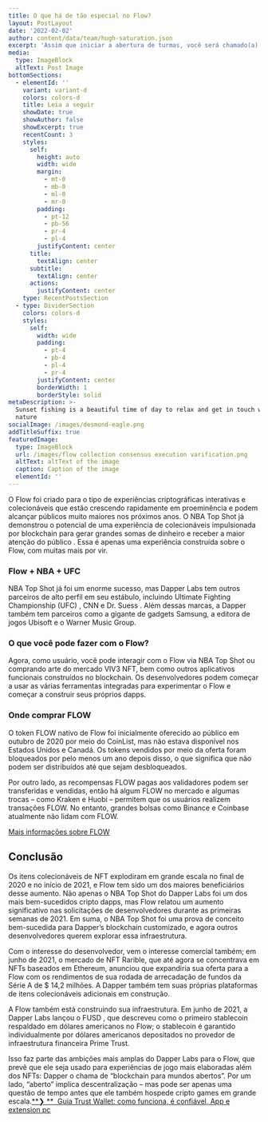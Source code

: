 ```yaml
---
title: O que há de tão especial no Flow?
layout: PostLayout
date: '2022-02-02'
author: content/data/team/hugh-saturation.json
excerpt: 'Assim que iniciar a abertura de turmas, você será chamado(a)'
media:
  type: ImageBlock
  altText: Post Image
bottomSections:
  - elementId: ''
    variant: variant-d
    colors: colors-d
    title: Leia a seguir
    showDate: true
    showAuthor: false
    showExcerpt: true
    recentCount: 3
    styles:
      self:
        height: auto
        width: wide
        margin:
          - mt-0
          - mb-0
          - ml-0
          - mr-0
        padding:
          - pt-12
          - pb-56
          - pr-4
          - pl-4
        justifyContent: center
      title:
        textAlign: center
      subtitle:
        textAlign: center
      actions:
        justifyContent: center
    type: RecentPostsSection
  - type: DividerSection
    colors: colors-d
    styles:
      self:
        width: wide
        padding:
          - pt-4
          - pb-4
          - pl-4
          - pr-4
        justifyContent: center
        borderWidth: 1
        borderStyle: solid
metaDescription: >-
  Sunset fishing is a beautiful time of day to relax and get in touch with
  nature
socialImage: /images/desmond-eagle.png
addTitleSuffix: true
featuredImage:
  type: ImageBlock
  url: /images/flow collection consensus execution varification.png
  altText: altText of the image
  caption: Caption of the image
  elementId: ''
---
```

O Flow foi criado para o tipo de experiências criptográficas interativas e colecionáveis ​​que estão crescendo rapidamente em proeminência e podem alcançar públicos muito maiores nos próximos anos. O NBA Top Shot já demonstrou o potencial de uma experiência de colecionáveis ​​impulsionada por blockchain para gerar grandes somas de dinheiro e receber a maior atenção do público . Essa é apenas uma experiência construída sobre o Flow, com muitas mais por vir.



### Flow + NBA + UFC

NBA Top Shot já foi um enorme sucesso, mas Dapper Labs tem outros parceiros de alto perfil em seu estábulo, incluindo Ultimate Fighting Championship (UFC) , CNN e Dr. Suess . Além dessas marcas, a Dapper também tem parceiros como a gigante de gadgets Samsung, a editora de jogos Ubisoft e o Warner Music Group.

### O que você pode fazer com o Flow?

Agora, como usuário, você pode interagir com o Flow via NBA Top Shot ou comprando arte do mercado VIV3 NFT, bem como outros aplicativos funcionais construídos no blockchain. Os desenvolvedores podem começar a usar as várias ferramentas integradas para experimentar o Flow e começar a construir seus próprios dapps.

### Onde comprar FLOW

O token FLOW nativo de Flow foi inicialmente oferecido ao público em outubro de 2020 por meio do CoinList, mas não estava disponível nos Estados Unidos e Canadá. Os tokens vendidos por meio da oferta foram bloqueados por pelo menos um ano depois disso, o que significa que não podem ser distribuídos até que sejam desbloqueados.

Por outro lado, as recompensas FLOW pagas aos validadores podem ser transferidas e vendidas, então há algum FLOW no mercado e algumas trocas – como Kraken e Huobi – permitem que os usuários realizem transações FLOW. No entanto, grandes bolsas como Binance e Coinbase atualmente não lidam com FLOW.

[Mais informações sobre FLOW](https://portalcripto.com.br/criptomoedas/FLOW/flow/USD/)

## Conclusão

Os itens colecionáveis ​​de NFT explodiram em grande escala no final de 2020 e no início de 2021, e Flow tem sido um dos maiores beneficiários desse aumento. Não apenas o NBA Top Shot do Dapper Labs foi um dos mais bem-sucedidos cripto dapps, mas Flow relatou um aumento significativo nas solicitações de desenvolvedores durante as primeiras semanas de 2021. Em suma, o NBA Top Shot foi uma prova de conceito bem-sucedida para Dapper’s blockchain customizado, e agora outros desenvolvedores querem explorar essa infraestrutura.



Com o interesse do desenvolvedor, vem o interesse comercial também; em junho de 2021, o mercado de NFT Rarible, que até agora se concentrava em NFTs baseados em Ethereum, anunciou que expandiria sua oferta para a Flow com os rendimentos de sua rodada de arrecadação de fundos da Série A de $ 14,2 milhões. A Dapper também tem suas próprias plataformas de itens colecionáveis ​​adicionais em construção.

A Flow também está construindo sua infraestrutura. Em junho de 2021, a Dapper Labs lançou o FUSD , que descreveu como o primeiro stablecoin respaldado em dólares americanos no Flow; o stablecoin é garantido individualmente por dólares americanos depositados no provedor de infraestrutura financeira Prime Trust.

Isso faz parte das ambições mais amplas do Dapper Labs para o Flow, que prevê que ele seja usado para experiências de jogo mais elaboradas além dos NFTs: Dapper o chama de “blockchain para mundos abertos”. Por um lado, “aberto” implica descentralização – mas pode ser apenas uma questão de tempo antes que ele também hospede cripto games em grande escala.[**❯ **  Guia Trust Wallet: como funciona, é confiável, App e extension pc](https://portalcripto.com.br/guia-trust-wallet-como-funciona-e-confiavel-extensao-pc/)


